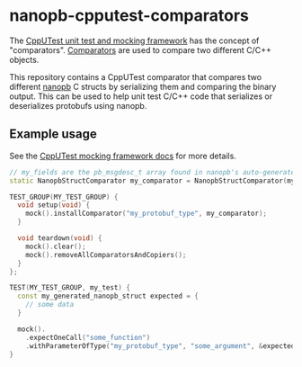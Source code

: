 # nanopb-cpputest-comparators

The [CppUTest unit test and mocking framework](https://cpputest.github.io/mocking_manual.html) has
the concept of "comparators". [Comparators](https://cpputest.github.io/mocking_manual.html#objects_as_parameters)
are used to compare two different C/C++ objects.

This repository contains a CppUTest comparator that compares two different [nanopb](https://github.com/nanopb/nanopb)
C structs by serializing them and comparing the binary output. This can be used to help unit test
C/C++ code that serializes or deserializes protobufs using nanopb.

## Example usage

See the [CppUTest mocking framework docs](https://cpputest.github.io/mocking_manual.html) for more
details.

```cpp
// my_fields are the pb_msgdesc_t array found in nanopb's auto-generated header file
static NanopbStructComparator my_comparator = NanopbStructComparator(my_fields);

TEST_GROUP(MY_TEST_GROUP) {
  void setup(void) {
    mock().installComparator("my_protobuf_type", my_comparator);
  }

  void teardown(void) {
    mock().clear();
    mock().removeAllComparatorsAndCopiers();
  }
};

TEST(MY_TEST_GROUP, my_test) {
  const my_generated_nanopb_struct expected = {
    // some data
  }

  mock().
    .expectOneCall("some_function")
    .withParameterOfType("my_protobuf_type", "some_argument", &expected);
}
```
